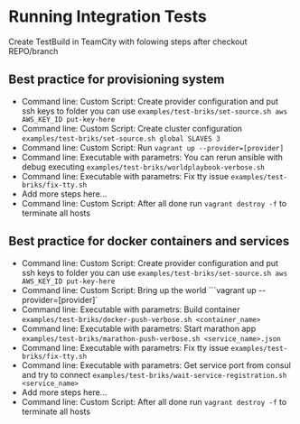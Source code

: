 # Running Integration Tests

Create TestBuild in TeamCity with folowing steps after checkout REPO/branch

## Best practice for provisioning system

* Command line: Custom Script: Create provider configuration and put ssh keys to folder you can use ```examples/test-briks/set-source.sh aws AWS_KEY_ID put-key-here```
* Command line: Custom Script: Create cluster configuration ```examples/test-briks/set-source.sh global SLAVES 3```
* Command line: Custom Script: Run ```vagrant up --provider=[provider]```
* Command line: Executable with parametrs: You can rerun ansible with debug executing ```examples/test-briks/worldplaybook-verbose.sh```
* Command line: Executable with parametrs: Fix tty issue ```examples/test-briks/fix-tty.sh```
* Add more steps here...
* Command line: Custom Script: After all done run ```vagrant destroy -f``` to terminate all hosts

## Best practice for docker containers and services

* Command line: Custom Script: Create provider configuration and put ssh keys to folder you can use ```examples/test-briks/set-source.sh aws AWS_KEY_ID put-key-here```
* Command line: Custom Script: Bring up the world ```vagrant up --provider=[provider]`
* Command line: Executable with parametrs: Build container ```examples/test-briks/docker-push-verbose.sh <container_name>``` 
* Command line: Executable with parametrs: Start marathon app ```examples/test-briks/marathon-push-verbose.sh <service_name>.json```
* Command line: Executable with parametrs: Fix tty issue ```examples/test-briks/fix-tty.sh```
* Command line: Executable with parametrs: Get service port from consul and try to connect ```examples/test-briks/wait-service-registration.sh <service_name>```
* Add more steps here...
* Command line: Custom Script: After all done run ```vagrant destroy -f``` to terminate all hosts

